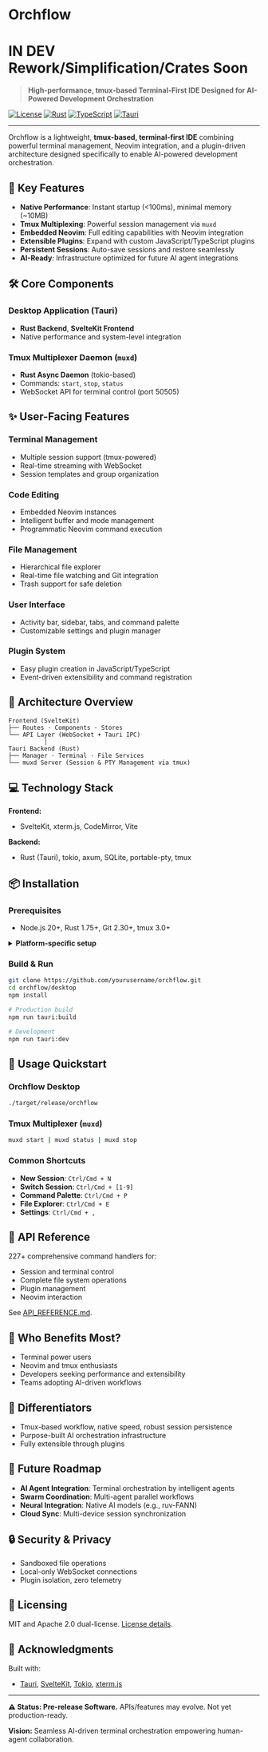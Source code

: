 # Orchflow
# IN DEV Rework/Simplification/Crates Soon

> **High-performance, tmux-based Terminal-First IDE Designed for AI-Powered Development Orchestration**

[![License](https://img.shields.io/badge/license-MIT%2FApache--2.0-blue.svg)](LICENSE)
[![Rust](https://img.shields.io/badge/rust-1.75%2B-orange.svg)](https://www.rust-lang.org/)
[![TypeScript](https://img.shields.io/badge/typescript-5.0%2B-blue.svg)](https://www.typescriptlang.org/)
[![Tauri](https://img.shields.io/badge/tauri-2.0-yellow.svg)](https://tauri.app/)

---

Orchflow is a lightweight, **tmux-based, terminal-first IDE** combining powerful terminal management, Neovim integration, and a plugin-driven architecture designed specifically to enable AI-powered development orchestration.

## 🚀 Key Features

* **Native Performance**: Instant startup (<100ms), minimal memory (~10MB)
* **Tmux Multiplexing**: Powerful session management via `muxd`
* **Embedded Neovim**: Full editing capabilities with Neovim integration
* **Extensible Plugins**: Expand with custom JavaScript/TypeScript plugins
* **Persistent Sessions**: Auto-save sessions and restore seamlessly
* **AI-Ready**: Infrastructure optimized for future AI agent integrations

## 🛠️ Core Components

### Desktop Application (Tauri)

* **Rust Backend**, **SvelteKit Frontend**
* Native performance and system-level integration

### Tmux Multiplexer Daemon (`muxd`)

* **Rust Async Daemon** (tokio-based)
* Commands: `start`, `stop`, `status`
* WebSocket API for terminal control (port 50505)

## ✨ User-Facing Features

### Terminal Management

* Multiple session support (tmux-powered)
* Real-time streaming with WebSocket
* Session templates and group organization

### Code Editing

* Embedded Neovim instances
* Intelligent buffer and mode management
* Programmatic Neovim command execution

### File Management

* Hierarchical file explorer
* Real-time file watching and Git integration
* Trash support for safe deletion

### User Interface

* Activity bar, sidebar, tabs, and command palette
* Customizable settings and plugin manager

### Plugin System

* Easy plugin creation in JavaScript/TypeScript
* Event-driven extensibility and command registration

## 📐 Architecture Overview

```
Frontend (SvelteKit)
├── Routes · Components · Stores
└── API Layer (WebSocket + Tauri IPC)
          │
Tauri Backend (Rust)
├── Manager · Terminal · File Services
└── muxd Server (Session & PTY Management via tmux)
```

## 💻 Technology Stack

**Frontend:**

* SvelteKit, xterm.js, CodeMirror, Vite

**Backend:**

* Rust (Tauri), tokio, axum, SQLite, portable-pty, tmux

## 📦 Installation

### Prerequisites

* Node.js 20+, Rust 1.75+, Git 2.30+, tmux 3.0+

<details>
<summary><strong>Platform-specific setup</strong></summary>

**macOS**:

```bash
xcode-select --install
brew install tmux
```

**Linux (Ubuntu)**:

```bash
sudo apt update
sudo apt install -y libwebkit2gtk-4.0-dev libgtk-3-dev libayatana-appindicator3-dev librsvg2-dev tmux build-essential pkg-config libssl-dev
```

**Windows**:

* Visual Studio 2022 with C++ build tools
* Windows SDK, WebView2, Git Bash/WSL2

</details>

### Build & Run

```bash
git clone https://github.com/yourusername/orchflow.git
cd orchflow/desktop
npm install

# Production build
npm run tauri:build

# Development
npm run tauri:dev
```

## 🚦 Usage Quickstart

### Orchflow Desktop

```bash
./target/release/orchflow
```

### Tmux Multiplexer (`muxd`)

```bash
muxd start | muxd status | muxd stop
```

### Common Shortcuts

* **New Session**: `Ctrl/Cmd + N`
* **Switch Session**: `Ctrl/Cmd + [1-9]`
* **Command Palette**: `Ctrl/Cmd + P`
* **File Explorer**: `Ctrl/Cmd + E`
* **Settings**: `Ctrl/Cmd + ,`

## 📖 API Reference

227+ comprehensive command handlers for:

* Session and terminal control
* Complete file system operations
* Plugin management
* Neovim interaction

See [API_REFERENCE.md](docs/API_REFERENCE.md).

## 🎯 Who Benefits Most?

* Terminal power users
* Neovim and tmux enthusiasts
* Developers seeking performance and extensibility
* Teams adopting AI-driven workflows

## 🌟 Differentiators

* Tmux-based workflow, native speed, robust session persistence
* Purpose-built AI orchestration infrastructure
* Fully extensible through plugins

## 🔮 Future Roadmap

* **AI Agent Integration**: Terminal orchestration by intelligent agents
* **Swarm Coordination**: Multi-agent parallel workflows
* **Neural Integration**: Native AI models (e.g., ruv-FANN)
* **Cloud Sync**: Multi-device session synchronization

## 🔒 Security & Privacy

* Sandboxed file operations
* Local-only WebSocket connections
* Plugin isolation, zero telemetry

## 📜 Licensing

MIT and Apache 2.0 dual-license. [License details](LICENSE).

## 🙌 Acknowledgments

Built with:

* [Tauri](https://tauri.app/), [SvelteKit](https://kit.svelte.dev/), [Tokio](https://tokio.rs/), [xterm.js](https://xtermjs.org/)

---

**⚠️ Status: Pre-release Software.** APIs/features may evolve. Not yet production-ready.

**Vision:** Seamless AI-driven terminal orchestration empowering human-agent collaboration.
